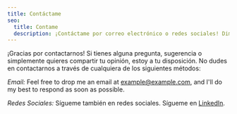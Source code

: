 ```yaml
---
title: Contáctame
seo:
  title: Contame
  description: ¡Contáctame por correo electrónico o redes sociales! Dime cómo puedo ayudarte.
---
```


¡Gracias por contactarnos! Si tienes alguna pregunta, sugerencia o simplemente quieres compartir tu opinión, estoy a tu disposición. No dudes en contactarnos a través de cualquiera de los siguientes métodos:

_Email:_
Feel free to drop me an email at [example@example.com](mailto:example@example.com), and I'll do my best to respond as soon as possible.

_Redes Sociales:_
Sígueme también en redes sociales. Sígueme en [LinkedIn](https://www.linkedin.com/in/jhoannsulca/).
